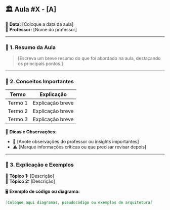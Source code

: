 ## 🏛 Aula #X - [A]  
📅 **Data:** [Coloque a data da aula]  
📍 **Professor:** [Nome do professor]  

---

### 📝 1. Resumo da Aula  
> [Escreva um breve resumo do que foi abordado na aula, destacando os principais pontos.]  

---

### 🔑 2. Conceitos Importantes  
| **Termo**  | **Explicação** |
|------------|--------------|
| Termo 1    | Explicação breve |
| Termo 2    | Explicação breve |
| Termo 3    | Explicação breve |

📌 **Dicas e Observações:**  
- 🔹 [Anote observações do professor ou insights importantes]  
- ⚠️ [Marque informações críticas ou que precisar revisar depois]  

---

### 📖 3. Explicação e Exemplos  
📌 **Tópico 1:** [Descrição]  
📌 **Tópico 2:** [Descrição]  

🖥 **Exemplo de código ou diagrama:**  
```markdown
[Coloque aqui diagramas, pseudocódigo ou exemplos de arquitetura]
